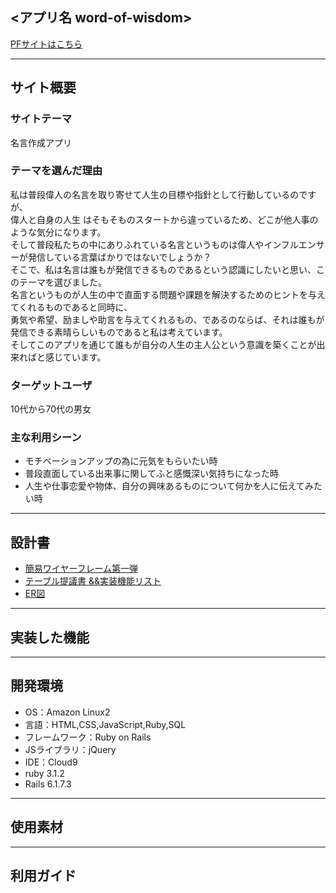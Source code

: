 ## <アプリ名 word-of-wisdom>
[PFサイトはこちら]()
***

## サイト概要
### サイトテーマ
  名言作成アプリ


### テーマを選んだ理由
私は普段偉人の名言を取り寄せて人生の目標や指針として行動しているのですが、<br>偉人と自身の人生
はそもそものスタートから違っているため、どこが他人事のような気分になります。<br>そして普段私たちの中にありふれている名言というものは偉人やインフルエンサーが発信している言葉ばかりではないでしょうか？
<br>そこで、私は名言は誰もが発信できるものであるという認識にしたいと思い、このテーマを選びました。
<br>名言というものが人生の中で直面する問題や課題を解決するためのヒントを与えてくれるものであると同時に、<br>
勇気や希望、励ましや助言を与えてくれるもの、であるのならば、それは誰もが発信できる素晴らしいものであると私は考えています。
<br>そしてこのアプリを通じて誰もが自分の人生の主人公という意識を築くことが出来ればと感じています。

### ターゲットユーザ
10代から70代の男女


### 主な利用シーン
- モチベーションアップの為に元気をもらいたい時
- 普段直面している出来事に関してふと感慨深い気持ちになった時
- 人生や仕事恋愛や物体、自分の興味あるものについて何かを人に伝えてみたい時


***

## 設計書
- [簡易ワイヤーフレーム第一弾](https://www.figma.com/file/ekLzd1NiLaOsSZ929IJ2Xk/Portfolio?t=8s611O2LzlyUUZss-1)
- [テーブル提議書 &&実装機能リスト](https://docs.google.com/spreadsheets/d/1pXixt_M5REF4go4DVeI9NFJd9-MPm2698JQHg8hti_0/edit?usp=sharing)
- [ER図](https://drive.google.com/file/d/1GXc9kyg_ufNV5CZcMbAgEuJYHOg9XCJ3/view?usp=sharing)

***

## 実装した機能

***
## 開発環境
- OS：Amazon Linux2
- 言語：HTML,CSS,JavaScript,Ruby,SQL
- フレームワーク：Ruby on Rails
- JSライブラリ：jQuery
- IDE：Cloud9
- ruby 3.1.2
- Rails 6.1.7.3

***
## 使用素材


***
## 利用ガイド
